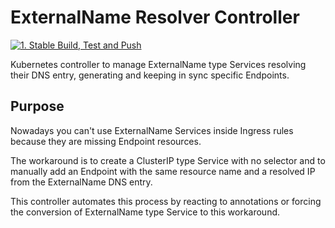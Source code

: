 ExternalName Resolver Controller
====

[![1. Stable Build, Test and Push](https://github.com/handelsblattgroup/externalname-resolver-controller/actions/workflows/1_stable.yml/badge.svg)](https://github.com/handelsblattgroup/externalname-resolver-controller/actions/workflows/1_stable.yml)

Kubernetes controller to manage ExternalName type Services resolving their DNS entry, generating and keeping in sync specific Endpoints.


## Purpose

Nowadays you can't use ExternalName Services inside Ingress rules because they are missing Endpoint resources.

The workaround is to create a ClusterIP type Service with no selector and to manually add an Endpoint with the same resource name and a resolved IP from the ExternalName DNS entry.

This controller automates this process by reacting to annotations or forcing the conversion of ExternalName type Service to this workaround.


